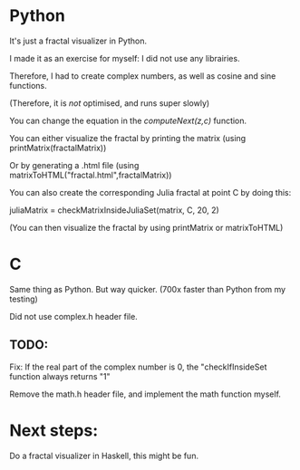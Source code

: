 # Python
It's just a fractal visualizer in Python.

I made it as an exercise for myself: I did not use any librairies.

Therefore, I had to create complex numbers, as well as cosine and sine functions.

(Therefore, it is *not* optimised, and runs super slowly)

You can change the equation in the *computeNext(z,c)* function.

You can either visualize the fractal by printing the matrix (using printMatrix(fractalMatrix))

Or by generating a .html file (using matrixToHTML("fractal.html",fractalMatrix))

You can also create the corresponding Julia fractal at point C by doing this:

juliaMatrix = checkMatrixInsideJuliaSet(matrix, C, 20, 2)

(You can then visualize the fractal by using printMatrix or matrixToHTML)


# C
Same thing as Python. But way quicker. (700x faster than Python from my testing)

Did not use complex.h header file.

## TODO:

Fix: If the real part of the complex number is 0, the "checkIfInsideSet function always returns "1"

Remove the math.h header file, and implement the math function myself.

# Next steps:
Do a fractal visualizer in Haskell, this might be fun.
